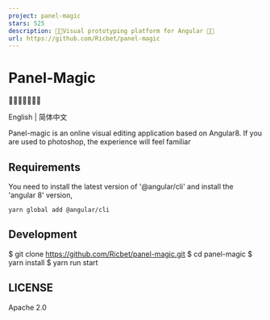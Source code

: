 ```yaml
---
project: panel-magic
stars: 525
description: 🐴🐂Visual prototyping platform for Angular 🐶🐷
url: https://github.com/Ricbet/panel-magic
---
```


Panel-Magic
===========

🌈🐴🐂🐱🐶🐷🌈

English | 简体中文

Panel-magic is an online visual editing application based on Angular8. If you are used to photoshop, the experience will feel familiar

Requirements
------------

You need to install the latest version of '@angular/cli' and install the 'angular 8' version,

```
yarn global add @angular/cli
```

Development
-----------

$ git clone https://github.com/Ricbet/panel-magic.git
$ cd panel-magic
$ yarn install
$ yarn run start

LICENSE
-------

Apache 2.0
